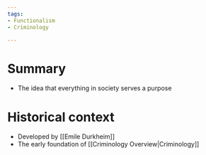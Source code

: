 ```yaml
---
tags:
- Functionalism
- Criminology

---
```

# Summary
- The idea that everything in society serves a purpose

# Historical context
- Developed by [[Emile Durkheim]]
- The early foundation of [[Criminology Overview|Criminology]]
